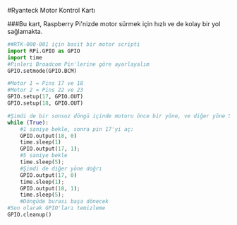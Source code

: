 #Ryanteck Motor Kontrol Kartı

###Bu kart, Raspberry Pi'nizde motor sürmek için hızlı ve de kolay bir yol sağlamakta.


```python
##RTK-000-001 için basit bir motor scripti
import RPi.GPIO as GPIO
import time
#Pinleri Broadcom Pin'lerine göre ayarlayalım
GPIO.setmode(GPIO.BCM)

#Motor 1 = Pins 17 ve 18
#Motor 2 = Pins 22 ve 23
GPIO.setup(17, GPIO.OUT)
GPIO.setup(18, GPIO.OUT)

#Şimdi de bir sonsuz döngü içinde motoru önce bir yöne, ve diğer yöne 5er saniye döndürelim:
while (True):
	#1 saniye bekle, sonra pin 17'yi aç:
	GPIO.output(18, 0)
	time.sleep(1)
	GPIO.output(17, 1);
	#5 saniye bekle
	time.sleep(5);
	#Şimdi de diğer yöne doğrı
	GPIO.output(17, 0)
	time.sleep(1);
	GPIO.output(18, 1);
	time.sleep(5);
	#Döngüde burası başa dönecek
#Son olarak GPIO'ları temizleme
GPIO.cleanup()
```